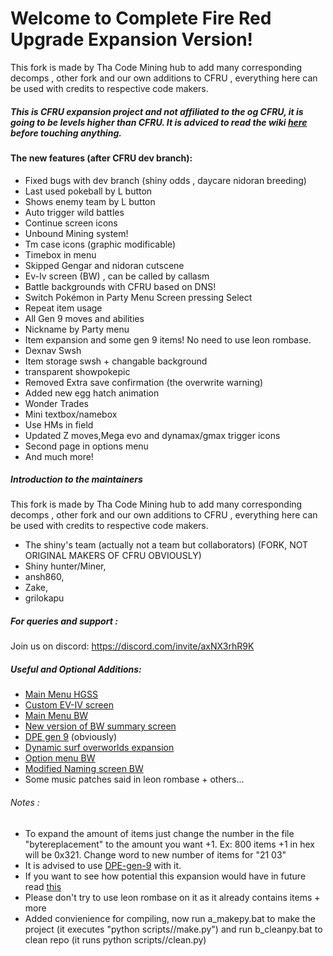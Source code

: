 # Welcome to Complete Fire Red Upgrade Expansion Version!
This fork is made by Tha Code Mining hub to add many corresponding decomps , other fork and our own additions to CFRU , everything here can be used with credits to respective code makers.
##### This is CFRU expansion project and not affiliated to the og CFRU, it is going to be levels higher than CFRU. It is adviced to read the wiki [here](https://github.com/Shiny-Miner/CFRU-expansion/wiki/CFRU-expansion-mining) before touching anything.
#### The new features (after CFRU dev branch):
- Fixed bugs with dev branch (shiny odds , daycare nidoran breeding)
- Last used pokeball by L button
- Shows enemy team by L button
- Auto trigger wild battles
- Continue screen icons
- Unbound Mining system!
- Tm case icons (graphic modificable)
- Timebox in menu
- Skipped Gengar and nidoran cutscene
- Ev-Iv screen (BW) , can be called by callasm
- Battle backgrounds with CFRU based on DNS!
- Switch Pokémon in Party Menu Screen pressing Select
- Repeat item usage
- All Gen 9 moves and abilities 
- Nickname by Party menu
- Item expansion and some gen 9 items! No need to use leon rombase.
- Dexnav Swsh
- Item storage swsh + changable background
- transparent showpokepic
- Removed Extra save confirmation (the overwrite warning)
- Added new egg hatch animation
- Wonder Trades
- Mini textbox/namebox
- Use HMs in field
- Updated Z moves,Mega evo and dynamax/gmax trigger icons
- Second page in options menu
- And much more!

##### Introduction to the maintainers
This fork is made by Tha Code Mining hub to add many corresponding decomps , other fork and our own additions to CFRU , everything here can be used with credits to respective code makers.
- The shiny's team (actually not a team but collaborators)
(FORK, NOT ORIGINAL MAKERS OF CFRU OBVIOUSLY)
- Shiny hunter/Miner,
- ansh860,
- Zake,
- grilokapu
##### For queries and support :
Join us on discord: https://discord.com/invite/axNX3rhR9K
##### Useful and Optional Additions:
- [Main Menu HGSS](https://github.com/Shiny-Miner/C-injections-FR/tree/Main-Menu-HGSS)
- [Custom EV-IV screen](https://github.com/Acimut/Custom-EV-IV-Display-Screen)
- [Main Menu BW](https://github.com/Shiny-Miner/C-injections-FR/tree/Main-Menu-BW)
- [New version of BW summary screen](https://github.com/Shiny-Miner/New-BW-summary-screen)
- [DPE gen 9](https://github.com/Shiny-Miner/Dynamic-Pokemon-Expansion-Gen-9) (obviously)
- [Dynamic surf overworlds expansion](https://github.com/Shiny-Miner/dynamic_surf_ows_masters-expansion/tree/master)
- [Option menu BW](https://github.com/Shiny-Miner/FR-OptionMenu)
- [Modified Naming screen BW](https://github.com/Shiny-Miner/Naming-screen-BW)
- Some music patches said in leon rombase + others...
###### Notes :
- To expand the amount of items just change the number in the file "bytereplacement" to the amount you want +1.
Ex: 800 items +1 in hex will be 0x321.
Change word to new number of items for "21 03"
- It is advised to use [DPE-gen-9](https://github.com/Shiny-Miner/Dynamic-Pokemon-Expansion-Gen-9) with it.
- If you want to see how potential this expansion would have in future read [this](https://github.com/Shiny-Miner/CFRU-expansion/blob/Experiments/todo.md)
- Please don't try to use leon rombase on it as it already contains items + more
- Added convienience for compiling, now run a_makepy.bat to make the project (it executes "python scripts//make.py") and run b_cleanpy.bat to clean repo (it runs python scripts//clean.py)
